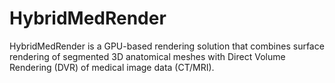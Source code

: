 # HybridMedRender
HybridMedRender is a GPU-based rendering solution that combines surface rendering of segmented 3D anatomical meshes with Direct Volume Rendering (DVR) of medical image data (CT/MRI).
